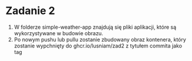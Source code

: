 # Zadanie 2

1. W folderze simple-weather-app znajdują się pliki aplikacji, które są wykorzystywane w budowie obrazu.
2. Po nowym pushu lub pullu zostanie zbudowany obraz kontenera, który zostanie wypchnięty do ghcr.io/lusniam/zad2 z tytułem commita jako tag

